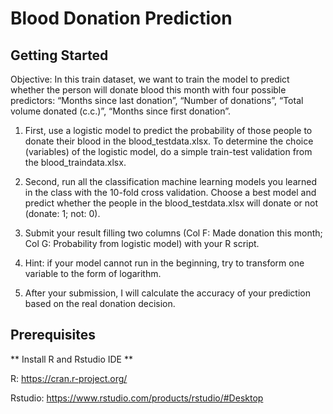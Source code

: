 # Blood Donation Prediction

## Getting Started
Objective: In this train dataset, we want to train the model to predict whether the person will donate blood this month with four possible predictors: “Months since last donation”, “Number of donations”, “Total volume donated (c.c.)”, “Months since first donation”.

1. First, use a logistic model to predict the probability of those people to donate their blood in the blood_testdata.xlsx. To determine the choice (variables) of the logistic model, do a simple train-test validation from the blood_traindata.xlsx.

2. Second, run all the classification machine learning models you learned in the class with the 10-fold cross validation. Choose a best model and predict whether the people in the blood_testdata.xlsx will donate or not (donate: 1; not: 0).

3. Submit your result filling two columns (Col F: Made donation this month; Col G: Probability from logistic model) with your R script.

4. Hint: if your model cannot run in the beginning, try to transform one variable to the form of logarithm.

5. After your submission, I will calculate the accuracy of your prediction based on the real donation decision.

## Prerequisites
** Install R and Rstudio IDE **

R: https://cran.r-project.org/

Rstudio: https://www.rstudio.com/products/rstudio/#Desktop

